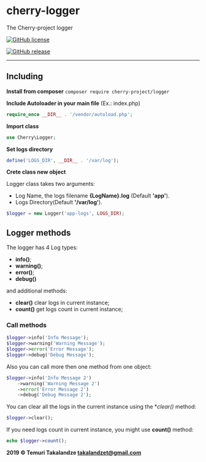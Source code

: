# cherry-logger
The Cherry-project logger

[![GitHub license](https://img.shields.io/github/license/abgeo07/cherry-logger.svg)](https://github.com/ABGEO07/cherry-logger/blob/master/LICENSE)

[![GitHub release](https://img.shields.io/github/release/abgeo07/cherry-logger.svg)](https://github.com/ABGEO07/cherry-logger/releases)

------------

## Including
**Install from composer** `composer require cherry-project/logger`

**Include Autoloader in your main file** (Ex.: index.php)
```php
require_once __DIR__ . '/vendor/autoload.php';
```
**Import class**
```php
use Cherry\Logger;
```
**Set logs directory**
```php
define('LOGS_DIR', __DIR__ . '/var/log');
```
**Crete class new object** 

Logger class takes two arguments:
- Log Name, the logs filename **{LogName}.log** (Default **'app'**).
- Logs Directory(Default **'/var/log'**).
```php
$logger = new Logger('app-logs', LOGS_DIR);
```

## Logger methods
The logger has 4 Log types:
- **info()**;
- **warning()**;
- **error()**;
- **debug()** 

and additional methods:
 - **clear()** clear logs in current instance;
 - **count()** get logs count in current instance;

### Call methods
```php
$logger->info('Info Message');
$logger->warning('Warning Message');
$logger->error('Error Message');
$logger->debug('Debug Message');
```

Also you can call more then one method from one object:
```php
$logger->info('Info Message 2')
    ->warning('Warning Message 2')
    ->error('Error Message 2')
    ->debug('Debug Message 2');
```

You can clear all the logs in the current instance using the **clear()* method:
```php
$logger->clear();
```

If you need logs count in current instance, you might use **count()** method:
```php
echo $logger->count();
```

**2019 &copy; Temuri Takalandze <takalandzet@gmail.com>**
